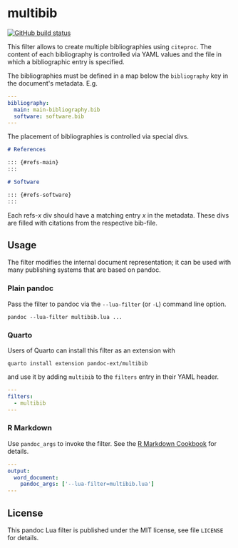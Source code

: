 # multibib

[![GitHub build status][CI badge]][CI workflow]

This filter allows to create multiple bibliographies using
`citeproc`. The content of each bibliography is controlled via
YAML values and the file in which a bibliographic entry is
specified.

[CI badge]: https://img.shields.io/github/workflow/status/pandoc-ext/multibib/CI?logo=github
[CI workflow]: https://github.com/pandoc-ext/multibib/actions/workflows/ci.yaml

The bibliographies must be defined in a map below the
`bibliography` key in the document's metadata. E.g.

```yaml
---
bibliography:
  main: main-bibliography.bib
  software: software.bib
---
```

The placement of bibliographies is controlled via special divs.

``` markdown
# References

::: {#refs-main}
:::

# Software

::: {#refs-software}
:::
```

Each refs-*x* div should have a matching entry *x* in the
metadata. These divs are filled with citations from the respective
bib-file.


Usage
------------------------------------------------------------------

The filter modifies the internal document representation; it can
be used with many publishing systems that are based on pandoc.

### Plain pandoc

Pass the filter to pandoc via the `--lua-filter` (or `-L`) command
line option.

    pandoc --lua-filter multibib.lua ...

### Quarto

Users of Quarto can install this filter as an extension with

    quarto install extension pandoc-ext/multibib

and use it by adding `multibib` to the `filters` entry
in their YAML header.

``` yaml
---
filters:
  - multibib
---
```

### R Markdown

Use `pandoc_args` to invoke the filter. See the [R Markdown
Cookbook](https://bookdown.org/yihui/rmarkdown-cookbook/lua-filters.html)
for details.

``` yaml
---
output:
  word_document:
    pandoc_args: ['--lua-filter=multibib.lua']
---
```

License
------------------------------------------------------------------

This pandoc Lua filter is published under the MIT license, see
file `LICENSE` for details.
